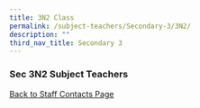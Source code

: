 ```yaml
---
title: 3N2 Class
permalink: /subject-teachers/Secondary-3/3N2/
description: ""
third_nav_title: Secondary 3
---
```

### Sec 3N2 Subject Teachers

 
 
[Back to Staff Contacts Page](https://staging.d1w3gt6qa53vq2.amplifyapp.com/about-us/school-staff-contacts/)